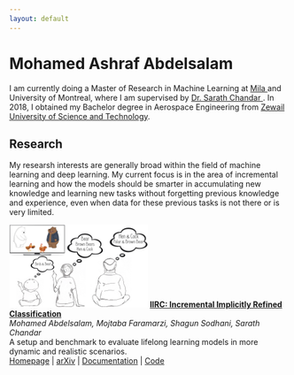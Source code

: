 ```yaml
---
layout: default
---
```


# Mohamed Ashraf Abdelsalam

I am currently doing a Master of Research in Machine Learning at 
<a href="mila.quebec/en/"> Mila </a> and University of Montreal, where I am supervised by <a href="http://sarathchandar.in/">Dr. Sarath Chandar </a>. In 2018, I obtained my Bachelor degree in Aerospace Engineering from <a href="https://zewailcity.edu.eg/">Zewail University of Science and Technology</a>.

## Research
My researsh interests are generally broad within the field of machine learning and deep learning. My current focus is in the area of incremental learning and how the models should be smarter in accumulating new knowledge and learning new tasks without forgetting previous knowledge and experience, even when data for these previous tasks is not there or is very limited. 


<img src="./images/summary.png" alt="" width="250" height="150" id="ri"/> [**IIRC: Incremental Implicitly Refined Classification**](https://chandar-lab.github.io/IIRC/)
<br />
*Mohamed Abdelsalam, Mojtaba Faramarzi, Shagun Sodhani, Sarath Chandar*
<br />
A setup and benchmark to evaluate lifelong learning models in more dynamic and realistic scenarios.
<br />
[Homepage](https://chandar-lab.github.io/IIRC/) | [arXiv](https://arxiv.org/abs/2012.12477) | [Documentation](https://iirc.readthedocs.io/en/latest/) | [Code](https://github.com/chandar-lab/IIRC/)


